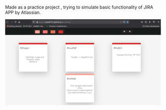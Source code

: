 Made as a practice project , trying to simulate basic functionality of JIRA APP by Atlassian.

![view](images/view.png)